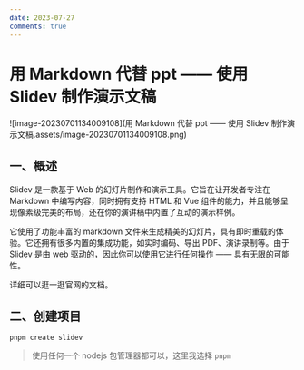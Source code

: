 ```yaml
---
date: 2023-07-27
comments: true
---
```


# 用 Markdown 代替 ppt —— 使用 Slidev 制作演示文稿

![image-20230701134009108](用 Markdown 代替 ppt —— 使用 Slidev 制作演示文稿.assets/image-20230701134009108.png)

## 一、概述

Slidev 是一款基于 Web 的幻灯片制作和演示工具。它旨在让开发者专注在 Markdown 中编写内容，同时拥有支持 HTML 和 Vue 组件的能力，并且能够呈现像素级完美的布局，还在你的演讲稿中内置了互动的演示样例。

它使用了功能丰富的 markdown 文件来生成精美的幻灯片，具有即时重载的体验。它还拥有很多内置的集成功能，如实时编码、导出 PDF、演讲录制等。由于 Slidev 是由 web 驱动的，因此你可以使用它进行任何操作 —— 具有无限的可能性。

<!-- more -->

详细可以逛一逛官网的文档。

## 二、创建项目

```shell
pnpm create slidev
```

> 使用任何一个 nodejs 包管理器都可以，这里我选择 `pnpm`

